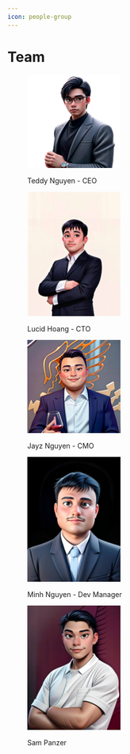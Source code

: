 ```yaml
---
icon: people-group
---
```


# Team

<figure><img src=".gitbook/assets/photo_2024-09-27_15-04-10.jpg" alt="" width="188"><figcaption><p>Teddy Nguyen - CEO</p></figcaption></figure>

<figure><img src=".gitbook/assets/lucid.jpg" alt="" width="188"><figcaption><p>Lucid Hoang - CTO</p></figcaption></figure>

<figure><img src=".gitbook/assets/Jayz1.jpg" alt="" width="188"><figcaption><p>Jayz Nguyen - CMO</p></figcaption></figure>

<figure><img src=".gitbook/assets/minh.jpg" alt="" width="188"><figcaption><p>Minh Nguyen - Dev Manager </p></figcaption></figure>

<figure><img src=".gitbook/assets/sam.jpg" alt="" width="188"><figcaption><p>Sam Panzer</p></figcaption></figure>
